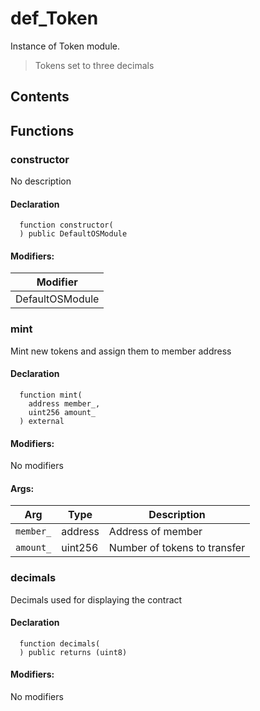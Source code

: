 # def_Token


Instance of Token module. 

> Tokens set to three decimals

## Contents
<!-- START doctoc -->
<!-- END doctoc -->




## Functions

### constructor
No description


#### Declaration
```solidity
  function constructor(
  ) public DefaultOSModule
```

#### Modifiers:
| Modifier |
| --- |
| DefaultOSModule |



### mint
Mint new tokens and assign them to member address



#### Declaration
```solidity
  function mint(
    address member_,
    uint256 amount_
  ) external
```

#### Modifiers:
No modifiers

#### Args:
| Arg | Type | Description |
| --- | --- | --- |
|`member_` | address | Address of member
|`amount_` | uint256 | Number of tokens to transfer

### decimals
Decimals used for displaying the contract


#### Declaration
```solidity
  function decimals(
  ) public returns (uint8)
```

#### Modifiers:
No modifiers





